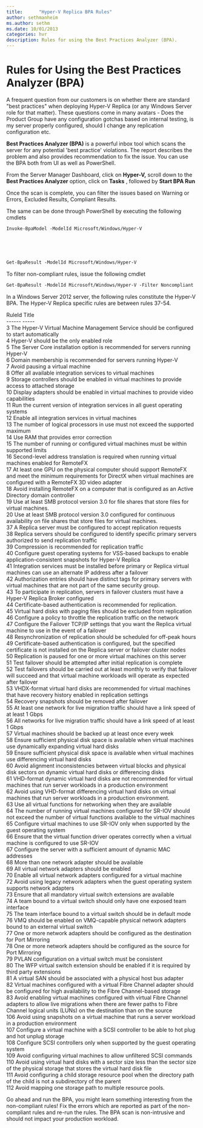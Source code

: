 ```yaml
---
title:      "Hyper-V Replica BPA Rules"
author: sethmanheim
ms.author: sethm
ms.date: 10/01/2013
categories: hvr
description: Rules for using the Best Practices Analyzer (BPA).
---
```

# Rules for Using the Best Practices Analyzer (BPA)

A frequent question from our customers is on whether there are standard "best practices" when deploying Hyper-V Replica (or any Windows Server role for that matter). These questions come in many avatars - Does the Product Group have any configuration gotchas based on internal testing, is my server properly configured, should I change any replication configuration etc.

**Best Practices Analyzer (BPA)** is a powerful inbox tool which scans the server for any potential 'best practice' violations. The report describes the problem and also provides recommendation to fix the issue. You can use the BPA both from UI as well as PowerShell.

From the Server Manager Dashboard, click on **Hyper-V,** scroll down to the **Best Practices Analyzer** option, click on **Tasks** , followed by **Start BPA Run**

<!-- [![BPA_3](https://msdnshared.blob.core.windows.net/media/TNBlogsFS/prod.evol.blogs.technet.com/CommunityServer.Blogs.Components.WeblogFiles/00/00/00/50/45/metablogapi/2313.BPA_3_thumb_7E7DF293.png)](https://msdnshared.blob.core.windows.net/media/TNBlogsFS/prod.evol.blogs.technet.com/CommunityServer.Blogs.Components.WeblogFiles/00/00/00/50/45/metablogapi/1057.BPA_3_2D411A85.png) -->

Once the scan is complete, you can filter the issues based on Warning or Errors, Excluded Results, Compliant Results.

The same can be done through PowerShell by executing the following cmdlets

```markdown
Invoke-BpaModel -ModelId Microsoft/Windows/Hyper-V
    
    
     
    
    
Get-BpaResult -ModelId Microsoft/Windows/Hyper-V
```

To filter non-compliant rules, issue the following cmdlet
    
```markdown
Get-BpaResult -ModelId Microsoft/Windows/Hyper-V -Filter Noncompliant
```

In a Windows Server 2012 server, the following rules constitute the Hyper-V BPA. The Hyper-V Replica specific rules are between rules 37-54. 

RuleId Title   
\------ -----   
3 The Hyper-V Virtual Machine Management Service should be configured to start automatically   
4 Hyper-V should be the only enabled role   
5 The Server Core installation option is recommended for servers running Hyper-V   
6 Domain membership is recommended for servers running Hyper-V   
7 Avoid pausing a virtual machine   
8 Offer all available integration services to virtual machines   
9 Storage controllers should be enabled in virtual machines to provide access to attached storage   
10 Display adapters should be enabled in virtual machines to provide video capabilities   
11 Run the current version of integration services in all guest operating systems   
12 Enable all integration services in virtual machines   
13 The number of logical processors in use must not exceed the supported maximum   
14 Use RAM that provides error correction   
15 The number of running or configured virtual machines must be within supported limits   
16 Second-level address translation is required when running virtual machines enabled for RemoteFX   
17 At least one GPU on the physical computer should support RemoteFX and meet the minimum requirements for DirectX when virtual machines are configured with a RemoteFX 3D video adapter   
18 Avoid installing RemoteFX on a computer that is configured as an Active Directory domain controller   
19 Use at least SMB protocol version 3.0 for file shares that store files for virtual machines.   
20 Use at least SMB protocol version 3.0 configured for continuous availability on file shares that store files for virtual machines.   
37 A Replica server must be configured to accept replication requests   
38 Replica servers should be configured to identify specific primary servers authorized to send replication traffic   
39 Compression is recommended for replication traffic   
40 Configure guest operating systems for VSS-based backups to enable application-consistent snapshots for Hyper-V Replica   
41 Integration services must be installed before primary or Replica virtual machines can use an alternate IP address after a failover   
42 Authorization entries should have distinct tags for primary servers with virtual machines that are not part of the same security group.   
43 To participate in replication, servers in failover clusters must have a Hyper-V Replica Broker configured   
44 Certificate-based authentication is recommended for replication.   
45 Virtual hard disks with paging files should be excluded from replication   
46 Configure a policy to throttle the replication traffic on the network   
47 Configure the Failover TCP/IP settings that you want the Replica virtual machine to use in the event of a failover   
48 Resynchronization of replication should be scheduled for off-peak hours   
49 Certificate-based authentication is configured, but the specified certificate is not installed on the Replica server or failover cluster nodes   
50 Replication is paused for one or more virtual machines on this server   
51 Test failover should be attempted after initial replication is complete   
52 Test failovers should be carried out at least monthly to verify that failover will succeed and that virtual machine workloads will operate as expected after failover   
53 VHDX-format virtual hard disks are recommended for virtual machines that have recovery history enabled in replication settings   
54 Recovery snapshots should be removed after failover   
55 At least one network for live migration traffic should have a link speed of at least 1 Gbps   
56 All networks for live migration traffic should have a link speed of at least 1 Gbps   
57 Virtual machines should be backed up at least once every week   
58 Ensure sufficient physical disk space is available when virtual machines use dynamically expanding virtual hard disks   
59 Ensure sufficient physical disk space is available when virtual machines use differencing virtual hard disks   
60 Avoid alignment inconsistencies between virtual blocks and physical disk sectors on dynamic virtual hard disks or differencing disks   
61 VHD-format dynamic virtual hard disks are not recommended for virtual machines that run server workloads in a production environment   
62 Avoid using VHD-format differencing virtual hard disks on virtual machines that run server workloads in a production environment.   
63 Use all virtual functions for networking when they are available   
64 The number of running virtual machines configured for SR-IOV should not exceed the number of virtual functions available to the virtual machines   
65 Configure virtual machines to use SR-IOV only when supported by the guest operating system   
66 Ensure that the virtual function driver operates correctly when a virtual machine is configured to use SR-IOV   
67 Configure the server with a sufficient amount of dynamic MAC addresses   
68 More than one network adapter should be available   
69 All virtual network adapters should be enabled   
70 Enable all virtual network adapters configured for a virtual machine   
72 Avoid using legacy network adapters when the guest operating system supports network adapters   
73 Ensure that all mandatory virtual switch extensions are available   
74 A team bound to a virtual switch should only have one exposed team interface   
75 The team interface bound to a virtual switch should be in default mode   
76 VMQ should be enabled on VMQ-capable physical network adapters bound to an external virtual switch   
77 One or more network adapters should be configured as the destination for Port Mirroring   
78 One or more network adapters should be configured as the source for Port Mirroring   
79 PVLAN configuration on a virtual switch must be consistent   
80 The WFP virtual switch extension should be enabled if it is required by third party extensions   
81 A virtual SAN should be associated with a physical host bus adapter   
82 Virtual machines configured with a virtual Fibre Channel adapter should be configured for high availability to the Fibre Channel-based storage   
83 Avoid enabling virtual machines configured with virtual Fibre Channel adapters to allow live migrations when there are fewer paths to Fibre Channel logical units (LUNs) on the destination than on the source   
106 Avoid using snapshots on a virtual machine that runs a server workload in a production environment   
107 Configure a virtual machine with a SCSI controller to be able to hot plug and hot unplug storage   
108 Configure SCSI controllers only when supported by the guest operating system   
109 Avoid configuring virtual machines to allow unfiltered SCSI commands   
110 Avoid using virtual hard disks with a sector size less than the sector size of the physical storage that stores the virtual hard disk file   
111 Avoid configuring a child storage resource pool when the directory path of the child is not a subdirectory of the parent   
112 Avoid mapping one storage path to multiple resource pools.   


Go ahead and run the BPA, you might learn something interesting from the non-compliant rules! Fix the errors which are reported as part of the non-compliant rules and re-run the rules. The BPA scan is non-intrusive and should not impact your production workload.
